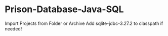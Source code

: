 # Prison-Database-Java-SQL

Import Projects from Folder or Archive
Add sqlite-jdbc-3.27.2 to classpath if needed!
